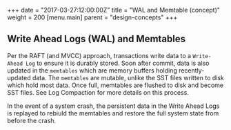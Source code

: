 +++
date = "2017-03-27:12:00:00Z"
title = "WAL and Memtable (concept)"
weight = 200
[menu.main]
    parent = "design-concepts"
+++

## Write Ahead Logs (WAL) and Memtables
Per the RAFT (and MVCC) approach, transactions write data to a `Write-Ahead Log` to ensure it is durably stored. Soon after commit, data is also updated in the `memtables` which are memory buffers holding recently-updated data. The `memtables` are mutable, unlike the SST files written to disk which hold most data. Once full, memtables are flushed to disk and become SST files. See Log Compaction for more details on this process.

In the event of a system crash, the persistent data in the Write Ahead Logs is replayed to rebiuld the memtables and restore the full system state from before the crash.
